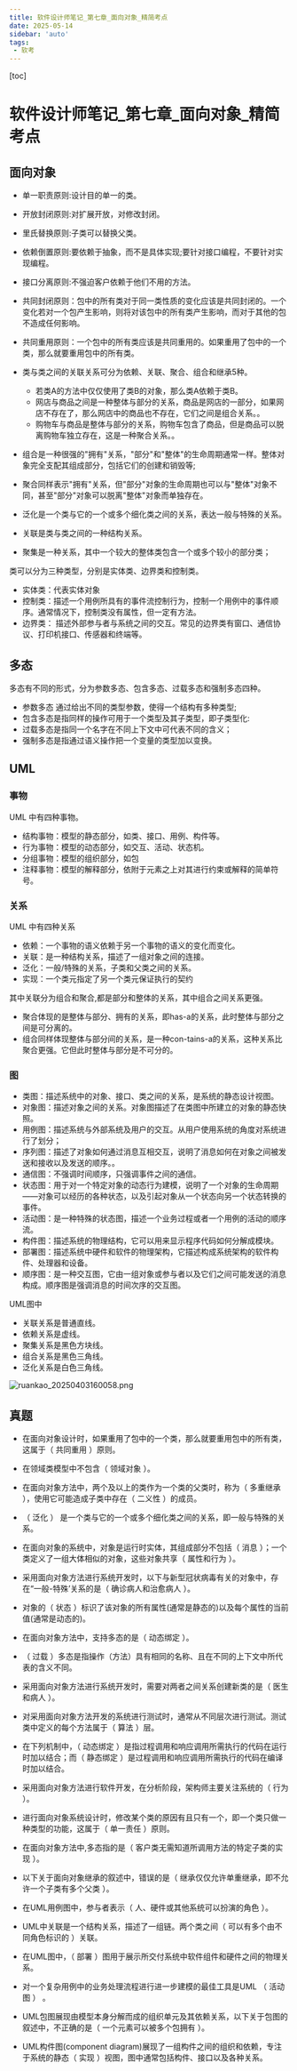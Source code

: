 ```yaml
---
title: 软件设计师笔记_第七章_面向对象_精简考点
date: 2025-05-14
sidebar: 'auto'
tags:
 - 软考
---
```


[toc]

# 软件设计师笔记_第七章_面向对象_精简考点

## 面向对象


- 单一职责原则:设计目的单一的类。
- 开放封闭原则:对扩展开放，对修改封闭。
- 里氏替换原则:子类可以替换父类。
- 依赖倒置原则:要依赖于抽象，而不是具体实现;要针对接口编程，不要针对实现编程。
- 接口分离原则:不强迫客户依赖于他们不用的方法。

- 共同封闭原则：包中的所有类对于同一类性质的变化应该是共同封闭的。一个变化若对一个包产生影响，则将对该包中的所有类产生影响，而对于其他的包不造成任何影响。
- 共同重用原则：一个包中的所有类应该是共同重用的。如果重用了包中的一个类，那么就要重用包中的所有类。

- 类与类之间的关联关系可分为依赖、关联、聚合、组合和继承5种。
    - 若类A的方法中仅仅使用了类B的对象，那么类A依赖于类B。
    - 网店与商品之间是一种整体与部分的关系，商品是网店的一部分，如果网店不存在了，那么网店中的商品也不存在，它们之间是组合关系。。
    - 购物车与商品是整体与部分的关系，购物车包含了商品，但是商品可以脱离购物车独立存在，这是一种聚合关系。。

- 组合是一种很强的"拥有"关系，"部分"和"整体"的生命周期通常一样。整体对象完全支配其组成部分，包括它们的创建和销毁等;
- 聚合同样表示"拥有"关系，但"部分"对象的生命周期也可以与"整体"对象不同，甚至"部分"对象可以脱离"整体"对象而单独存在。

- 泛化是一个类与它的一个或多个细化类之间的关系，表达一般与特殊的关系。
- 关联是类与类之间的一种结构关系。
- 聚集是一种关系，其中一个较大的整体类包含一个或多个较小的部分类；

类可以分为三种类型，分别是实体类、边界类和控制类。
- 实体类：代表实体对象
- 控制类：描述一个用例所具有的事件流控制行为，控制一个用例中的事件顺序。通常情况下，控制类没有属性，但一定有方法。
- 边界类： 描述外部参与者与系统之间的交互。常见的边界类有窗口、通信协议、打印机接口、传感器和终端等。


## 多态

多态有不同的形式，分为参数多态、包含多态、过载多态和强制多态四种。
- 参数多态 通过给出不同的类型参数，使得一个结构有多种类型;
- 包含多态是指同样的操作可用于一个类型及其子类型，即子类型化:
- 过载多态是指同一个名字在不同上下文中可代表不同的含义；
- 强制多态是指通过语义操作把一个变量的类型加以变换。

## UML

### 事物

UML 中有四种事物。
- 结构事物：模型的静态部分，如类、接口、用例、构件等。
- 行为事物：模型的动态部分，如交互、活动、状态机。
- 分组事物：模型的组织部分，如包
- 注释事物：模型的解释部分，依附于元素之上对其进行约束或解释的简单符号。

### 关系

UML 中有四种关系
- 依赖：一个事物的语义依赖于另一个事物的语义的变化而变化。
- 关联：是一种结构关系，描述了一组对象之间的连接。
- 泛化：一般/特殊的关系，子类和父类之间的关系。
- 实现：一个类元指定了另一个类元保证执行的契约

其中关联分为组合和聚合,都是部分和整体的关系，其中组合之间关系更强。

- 聚合体现的是整体与部分、拥有的关系，即has-a的关系，此时整体与部分之间是可分离的。
- 组合同样体现整体与部分间的关系，是一种con-tains-a的关系，这种关系比聚合更强。它但此时整体与部分是不可分的。



### 图

- 类图：描述系统中的对象、接口、类之间的关系，是系统的静态设计视图。
- 对象图：描述对象之间的关系。对象图描述了在类图中所建立的对象的静态快照。
- 用例图：描述系统与外部系统及用户的交互。从用户使用系统的角度对系统进行了划分；
- 序列图：描述了对象如何通过消息互相交互，说明了消息如何在对象之间被发送和接收以及发送的顺序。。
- 通信图：不强调时间顺序，只强调事件之间的通信。
- 状态图：用于对一个特定对象的动态行为建模，说明了一个对象的生命周期——对象可以经历的各种状态，以及引起对象从一个状态向另一个状态转换的事件。
- 活动图：是一种特殊的状态图，描述一个业务过程或者一个用例的活动的顺序流。
- 构件图：描述系统的物理结构，它可以用来显示程序代码如何分解成模块。
- 部署图：描述系统中硬件和软件的物理架构，它描述构成系统架构的软件构件、处理器和设备。
- 顺序图：是一种交互图，它由一组对象或参与者以及它们之间可能发送的消息构成。顺序图是强调消息的时间次序的交互图。


UML图中
- 关联关系是普通直线。
- 依赖关系是虚线。
- 聚集关系是黑色方块线。
- 组合关系是黑色三角线。
- 泛化关系是白色三角线。

![ruankao_20250403160058.png](../blog_img/ruankao_20250403160058.png)


## 真题

- 在面向对象设计时，如果重用了包中的一个类，那么就要重用包中的所有类，这属于（ 共同重用 ）原则。
- 在领域类模型中不包含（ 领域对象 ）。
- 在面向对象方法中，两个及以上的类作为一个类的父类时，称为（ 多重继承 ），使用它可能造成子类中存在（ 二义性 ）的成员。
- （ 泛化  ） 是一个类与它的一个或多个细化类之间的关系，即一般与特殊的关系。
- 在面向对象的系统中，对象是运行时实体，其组成部分不包括（ 消息 ）；一个类定义了一组大体相似的对象，这些对象共享（ 属性和行为 ）。
- 采用面向对象方法进行系统开发时，以下与新型冠状病毒有关的对象中，存在“一般-特殊’关系的是（  确诊病人和治愈病人 ）。
- 对象的（ 状态 ）标识了该对象的所有属性(通常是静态的)以及每个属性的当前值(通常是动态的)。
- 在面向对象方法中，支持多态的是（ 动态绑定 ）。
- （  过载 ）多态是指操作（方法）具有相同的名称、且在不同的上下文中所代表的含义不同。
- 采用面向对象方法进行系统开发时，需要对两者之间关系创建新类的是（  医生和病人 ）。
- 对采用面向对象方法开发的系统进行测试时，通常从不同层次进行测试。测试类中定义的每个方法属于（ 算法 ）层。
- 在下列机制中，（ 动态绑定 ）是指过程调用和响应调用所需执行的代码在运行时加以结合；而（ 静态绑定 ）是过程调用和响应调用所需执行的代码在编译时加以结合。
- 采用面向对象方法进行软件开发，在分析阶段，架构师主要关注系统的（ 行为 ）。
- 进行面向对象系统设计时，修改某个类的原因有且只有一个，即一个类只做一种类型的功能，这属于（ 单一责任 ）原则。

- 在面向对象方法中,多态指的是（ 客户类无需知道所调用方法的特定子类的实现 ）。
- 以下关于面向对象继承的叙述中，错误的是（ 继承仅仅允许单重继承，即不允许一个子类有多个父类 ）。

- 在UML用例图中，参与者表示（  人、硬件或其他系统可以扮演的角色 ）。
- UML中关联是一个结构关系，描述了一组链。两个类之间（  可以有多个由不同角色标识的 ）关联。
- 在UML图中，（ 部署 ）图用于展示所交付系统中软件组件和硬件之间的物理关系。

- 对一个复杂用例中的业务处理流程进行进一步建模的最佳工具是UML （ 活动图 ） 。
- UML包图展现由模型本身分解而成的组织单元及其依赖关系，以下关于包图的叙述中，不正确的是（ 一个元素可以被多个包拥有 ）。

- UML构件图(component diagram)展现了一组构件之间的组织和依赖，专注于系统的静态（  实现 ）视图，图中通常包括构件、接口以及各种关系。